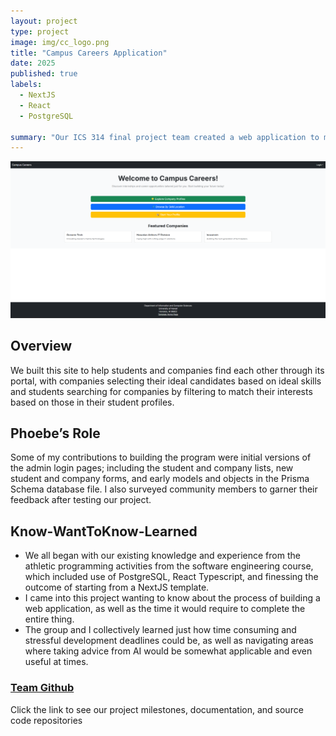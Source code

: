 ```yaml
---
layout: project
type: project
image: img/cc_logo.png
title: "Campus Careers Application"
date: 2025
published: true
labels:
  - NextJS
  - React
  - PostgreSQL

summary: "Our ICS 314 final project team created a web application to match qualified students with relevant companies looking to hire."
---
```



<div class="text-center p-4">
  <img width="1100px" src="../img/landing_page_final.png">
</div>

## Overview

We built this site to help students and companies find each other through its portal, with companies selecting their ideal candidates based on ideal skills and students searching for companies by filtering to match their interests based on those in their student profiles.


## Phoebe’s Role

Some of my contributions to building the program were initial versions of the admin login pages; including the student and company lists, new student and company forms, and early models and objects in the Prisma Schema database file. I also surveyed community members to garner their feedback after testing our project.   


## Know-WantToKnow-Learned

* We all began with our existing knowledge and experience from the athletic programming activities from the software engineering course, which included use of PostgreSQL, React Typescript, and finessing the outcome of starting from a NextJS template.
* I came into this project wanting to know about the process of building a web application, as well as the time it would require to complete the entire thing.
* The group and I collectively learned just how time consuming and stressful development deadlines could be, as well as navigating areas where taking advice from AI would be somewhat applicable and even useful at times.


### <a href="https://github.com/campus-careers">Team Github</a>
Click the link to see our project milestones, documentation, and source code repositories
